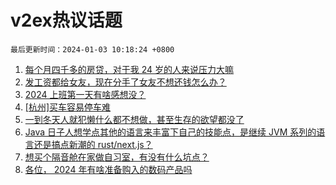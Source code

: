 # v2ex热议话题

`最后更新时间：2024-01-03 10:18:24 +0800`

1. [每个月四千多的房贷，对于我 24 岁的人来说压力大嘛](https://www.v2ex.com/t/1005153)
1. [发工资都给女友，现在分手了女友不想还钱怎么办？](https://www.v2ex.com/t/1005356)
1. [2024 上班第一天有啥感想没？](https://www.v2ex.com/t/1005080)
1. [[杭州]买车容易停车难](https://www.v2ex.com/t/1005156)
1. [一到冬天人就犯懒什么都不想做，甚至生存的欲望都没了](https://www.v2ex.com/t/1005084)
1. [Java 日子人想学点其他的语言来丰富下自己的技能点，是继续 JVM 系列的语言还是搞点新潮的 rust/next.js？](https://www.v2ex.com/t/1005197)
1. [想买个隔音舱在家做自习室，有没有什么坑点？](https://www.v2ex.com/t/1005088)
1. [各位， 2024 年有啥准备购入的数码产品吗](https://www.v2ex.com/t/1005346)

